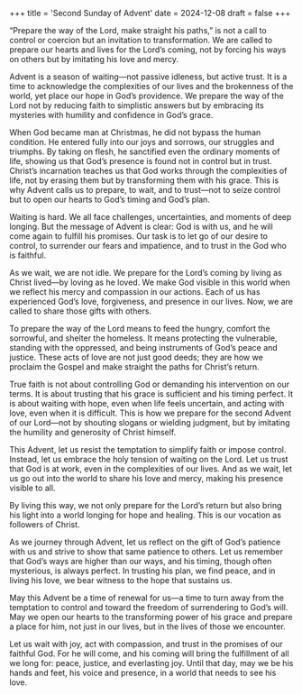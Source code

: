 +++
title = 'Second Sunday of Advent'
date = 2024-12-08
draft = false
+++

“Prepare the way of the Lord, make straight his paths,” is not a call to control or coercion but an invitation to transformation. We are called to prepare our hearts and lives for the Lord’s coming, not by forcing his ways on others but by imitating his love and mercy.


Advent is a season of waiting—not passive idleness, but active trust. It is a time to acknowledge the complexities of our lives and the brokenness of the world, yet place our hope in God’s providence. We prepare the way of the Lord not by reducing faith to simplistic answers but by embracing its mysteries with humility and confidence in God’s grace.


When God became man at Christmas, he did not bypass the human condition. He entered fully into our joys and sorrows, our struggles and triumphs. By taking on flesh, he sanctified even the ordinary moments of life, showing us that God’s presence is found not in control but in trust. Christ’s incarnation teaches us that God works through the complexities of life, not by erasing them but by transforming them with his grace. This is why Advent calls us to prepare, to wait, and to trust—not to seize control but to open our hearts to God’s timing and God’s plan.


Waiting is hard. We all face challenges, uncertainties, and moments of deep longing. But the message of Advent is clear: God is with us, and he will come again to fulfill his promises. Our task is to let go of our desire to control, to surrender our fears and impatience, and to trust in the God who is faithful.


As we wait, we are not idle. We prepare for the Lord’s coming by living as Christ lived—by loving as he loved. We make God visible in this world when we reflect his mercy and compassion in our actions. Each of us has experienced God’s love, forgiveness, and presence in our lives. Now, we are called to share those gifts with others.


To prepare the way of the Lord means to feed the hungry, comfort the sorrowful, and shelter the homeless. It means protecting the vulnerable, standing with the oppressed, and being instruments of God’s peace and justice. These acts of love are not just good deeds; they are how we proclaim the Gospel and make straight the paths for Christ’s return.


True faith is not about controlling God or demanding his intervention on our terms. It is about trusting that his grace is sufficient and his timing perfect. It is about waiting with hope, even when life feels uncertain, and acting with love, even when it is difficult. This is how we prepare for the second Advent of our Lord—not by shouting slogans or wielding judgment, but by imitating the humility and generosity of Christ himself.


This Advent, let us resist the temptation to simplify faith or impose control. Instead, let us embrace the holy tension of waiting on the Lord. Let us trust that God is at work, even in the complexities of our lives. And as we wait, let us go out into the world to share his love and mercy, making his presence visible to all.


By living this way, we not only prepare for the Lord’s return but also bring his light into a world longing for hope and healing. This is our vocation as followers of Christ.


As we journey through Advent, let us reflect on the gift of God’s patience with us and strive to show that same patience to others. Let us remember that God’s ways are higher than our ways, and his timing, though often mysterious, is always perfect. In trusting his plan, we find peace, and in living his love, we bear witness to the hope that sustains us.


May this Advent be a time of renewal for us—a time to turn away from the temptation to control and toward the freedom of surrendering to God’s will. May we open our hearts to the transforming power of his grace and prepare a place for him, not just in our lives, but in the lives of those we encounter.


Let us wait with joy, act with compassion, and trust in the promises of our faithful God. For he will come, and his coming will bring the fulfillment of all we long for: peace, justice, and everlasting joy. Until that day, may we be his hands and feet, his voice and presence, in a world that needs to see his love.
